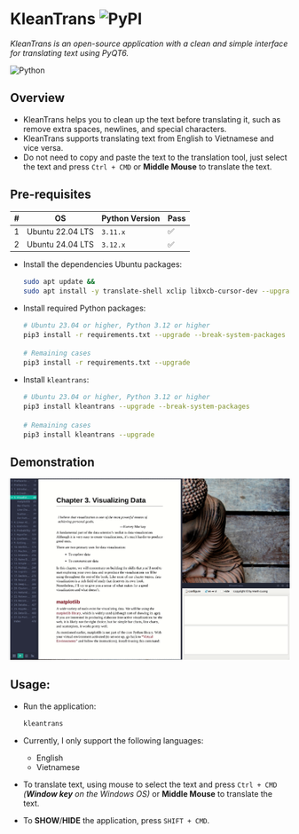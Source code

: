 # KleanTrans ![PyPI](https://img.shields.io/pypi/v/kleantrans?label=kleantrans)

_KleanTrans is an open-source application with a clean and simple interface for translating text using PyQT6._

![Python](https://img.shields.io/badge/python-3670A0?style=for-the-badge&logo=python&logoColor=ffdd54)

## Overview
- KleanTrans helps you to clean up the text before translating it, such as remove extra spaces, newlines, and special characters.
- KleanTrans supports translating text from English to Vietnamese and vice versa.
- Do not need to copy and paste the text to the translation tool, just select the text and press `Ctrl + CMD` or **Middle Mouse** to translate the text.

## Pre-requisites

| # | OS               | Python Version | Pass |
|---|------------------|----------------|------|
| 1 | Ubuntu 22.04 LTS | `3.11.x`       | ✅    |
| 2 | Ubuntu 24.04 LTS | `3.12.x`       | ✅    |

- Install the dependencies Ubuntu packages:
  ```bash
  sudo apt update &&
  sudo apt install -y translate-shell xclip libxcb-cursor-dev --upgrade
  ```

- Install required Python packages:
  ```bash
  # Ubuntu 23.04 or higher, Python 3.12 or higher
  pip3 install -r requirements.txt --upgrade --break-system-packages
  
  # Remaining cases
  pip3 install -r requirements.txt --upgrade
  ```

- Install `kleantrans`:
  ```bash
  # Ubuntu 23.04 or higher, Python 3.12 or higher
  pip3 install kleantrans --upgrade --break-system-packages
  
  # Remaining cases
  pip3 install kleantrans --upgrade
  ```

## Demonstration

![](kleantrans.gif)

## Usage:
- Run the application:
  ```bash
  kleantrans
  ```
- Currently, I only support the following languages:
  - English
  - Vietnamese

- To translate text, using mouse to select the text and press `Ctrl + CMD` _(**Window key** on the Windows OS)_ or **Middle Mouse** to translate the text.

- To **SHOW**/**HIDE** the application, press `SHIFT + CMD`.